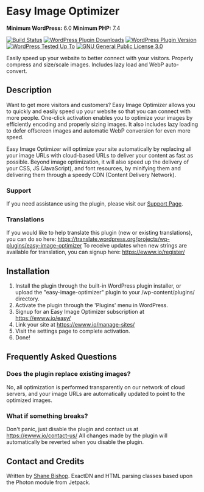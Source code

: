 # Easy Image Optimizer
**Minimum WordPress:** 6.0
**Minimum PHP:** 7.4

[![Build Status](https://travis-ci.com/nosilver4u/easy-image-optimizer.svg?branch=master)](https://travis-ci.com/nosilver4u/easy-image-optimizer)
[![WordPress Plugin Downloads](https://img.shields.io/wordpress/plugin/dt/easy-image-optimizer.svg)](https://wordpress.org/plugins/easy-image-optimizer/)
[![WordPress Plugin Version](https://img.shields.io/wordpress/plugin/v/easy-image-optimizer.svg)](https://wordpress.org/plugins/easy-image-optimizer/)
[![WordPress Tested Up To](https://img.shields.io/wordpress/v/easy-image-optimizer.svg)](https://wordpress.org/plugins/easy-image-optimizer/)
[![GNU General Public License 3.0](https://img.shields.io/github/license/nosilver4u/easy-image-optimizer.svg)](https://www.gnu.org/licenses/gpl-3.0.en.html)

Easily speed up your website to better connect with your visitors. Properly compress and size/scale images. Includes lazy load and WebP auto-convert.

## Description

Want to get more visitors and customers? Easy Image Optimizer allows you to quickly and easily speed up your website so that you can connect with more people.
One-click activation enables you to optimize your images by efficiently encoding and properly sizing images. It also includes lazy loading to defer offscreen images and automatic WebP conversion for even more speed.

Easy Image Optimizer will optimize your site automatically by replacing all your image URLs with cloud-based URLs to deliver your content as fast as possible.
Beyond image optimization, it will also speed up the delivery of your CSS, JS (JavaScript), and font resources, by minifying them and delivering them through a speedy CDN (Content Delivery Network).

### Support

If you need assistance using the plugin, please visit our [Support Page](https://ewww.io/contact-us/).

### Translations

If you would like to help translate this plugin (new or existing translations), you can do so here: https://translate.wordpress.org/projects/wp-plugins/easy-image-optimizer
To receive updates when new strings are available for translation, you can signup here: https://ewww.io/register/

## Installation

1. Install the plugin through the built-in WordPress plugin installer, or upload the "easy-image-optimizer" plugin to your /wp-content/plugins/ directory.
1. Activate the plugin through the 'Plugins' menu in WordPress.
1. Signup for an Easy Image Optimizer subscription at https://ewww.io/easy/
1. Link your site at https://ewww.io/manage-sites/
1. Visit the settings page to complete activation.
1. Done!

## Frequently Asked Questions

### Does the plugin replace existing images?

No, all optimization is performed transparently on our network of cloud servers, and your image URLs are automatically updated to point to the optimized images.

### What if something breaks?

Don't panic, just disable the plugin and contact us at https://ewww.io/contact-us/ All changes made by the plugin will automatically be reverted when you disable the plugin.

## Contact and Credits

Written by [Shane Bishop](https://ewww.io). ExactDN and HTML parsing classes based upon the Photon module from Jetpack.
